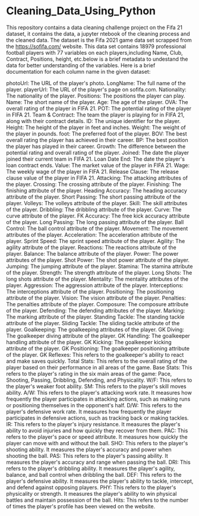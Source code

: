 # Cleaning_Data_Using_Python
This repository contains a data cleaning challenge project on the Fifa 21 dataset, it contains the data, a jupyter ntebook of the cleaning process and the cleaned data.
The dataset is the Fifa 2021 game data set scrapped from the https://sofifa.com/ website. This data set contains 18979 professional football players with 77 variables on each players,including Name, Club, Contract, Positions, height, etc.below is a brief metadata to undestand the data for better understanding of the variables.
Here is a brief documentation for each column name in the given dataset:

photoUrl: The URL of the player's photo.
LongName: The full name of the player.
playerUrl: The URL of the player's page on sofifa.com.
Nationality: The nationality of the player.
Positions: The positions the player can play.
Name: The short name of the player.
Age: The age of the player.
OVA: The overall rating of the player in FIFA 21.
POT: The potential rating of the player in FIFA 21.
Team & Contract: The team the player is playing for in FIFA 21, along with their contract details.
ID: The unique identifier for the player.
Height: The height of the player in feet and inches.
Weight: The weight of the player in pounds.
foot: The preferred foot of the player.
BOV: The best overall rating the player has achieved in their career.
BP: The best position the player has played in their career.
Growth: The difference between the potential rating and overall rating of the player.
Joined: The date the player joined their current team in FIFA 21.
Loan Date End: The date the player's loan contract ends.
Value: The market value of the player in FIFA 21.
Wage: The weekly wage of the player in FIFA 21.
Release Clause: The release clause value of the player in FIFA 21.
Attacking: The attacking attributes of the player.
Crossing: The crossing attribute of the player.
Finishing: The finishing attribute of the player.
Heading Accuracy: The heading accuracy attribute of the player.
Short Passing: The short passing attribute of the player.
Volleys: The volleys attribute of the player.
Skill: The skill attributes of the player.
Dribbling: The dribbling attribute of the player.
Curve: The curve attribute of the player.
FK Accuracy: The free kick accuracy attribute of the player.
Long Passing: The long passing attribute of the player.
Ball Control: The ball control attribute of the player.
Movement: The movement attributes of the player.
Acceleration: The acceleration attribute of the player.
Sprint Speed: The sprint speed attribute of the player.
Agility: The agility attribute of the player.
Reactions: The reactions attribute of the player.
Balance: The balance attribute of the player.
Power: The power attributes of the player.
Shot Power: The shot power attribute of the player.
Jumping: The jumping attribute of the player.
Stamina: The stamina attribute of the player.
Strength: The strength attribute of the player.
Long Shots: The long shots attribute of the player.
Mentality: The mentality attributes of the player.
Aggression: The aggression attribute of the player.
Interceptions: The interceptions attribute of the player.
Positioning: The positioning attribute of the player.
Vision: The vision attribute of the player.
Penalties: The penalties attribute of the player.
Composure: The composure attribute of the player.
Defending: The defending attributes of the player.
Marking: The marking attribute of the player.
Standing Tackle: The standing tackle attribute of the player.
Sliding Tackle: The sliding tackle attribute of the player.
Goalkeeping: The goalkeeping attributes of the player.
GK Diving: The goalkeeper diving attribute of the player.
GK Handling: The goalkeeper handling attribute of the player.
GK Kicking: The goalkeeper kicking attribute of the player.
GK Positioning: The goalkeeper positioning attribute of the player.
GK Reflexes: This refers to the goalkeeper's ability to react and make saves quickly.
Total Stats: This refers to the overall rating of the player based on their performance in all areas of the game.
Base Stats: This refers to the player's rating in the six main areas of the game: Pace, Shooting, Passing, Dribbling, Defending, and Physicality.
W/F: This refers to the player's weaker foot ability.
SM: This refers to the player's skill moves ability.
A/W: This refers to the player's attacking work rate. It measures how frequently the player participates in attacking actions, such as making runs or positioning themselves in the opponent's half.
D/W: This refers to the player's defensive work rate. It measures how frequently the player participates in defensive actions, such as tracking back or making tackles.
IR: This refers to the player's injury resistance. It measures the player's ability to avoid injuries and how quickly they recover from them.
PAC: This refers to the player's pace or speed attribute. It measures how quickly the player can move with and without the ball.
SHO: This refers to the player's shooting ability. It measures the player's accuracy and power when shooting the ball.
PAS: This refers to the player's passing ability. It measures the player's accuracy and range when passing the ball.
DRI: This refers to the player's dribbling ability. It measures the player's agility, balance, and ball control when dribbling the ball.
DEF: This refers to the player's defensive ability. It measures the player's ability to tackle, intercept, and defend against opposing players. 
PHY: This refers to the player's physicality or strength. It measures the player's ability to win physical battles and maintain possession of the ball. 
Hits: This refers to the number of times the player's profile has been viewed on the website.

